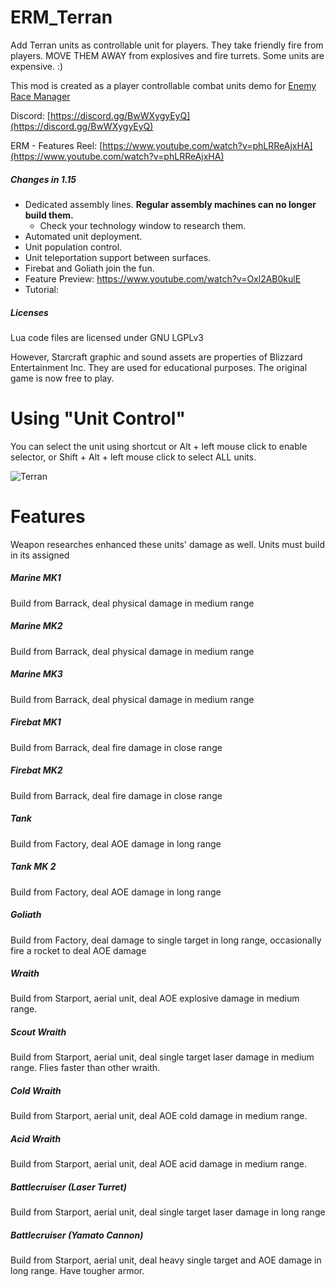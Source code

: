 # ERM_Terran
Add Terran units as controllable unit for players.  They take friendly fire from players. MOVE THEM AWAY from explosives and fire turrets. Some units are expensive. :)

This mod is created as a player controllable combat units demo for  [Enemy Race Manager](https://mods.factorio.com/mod/enemyracemanager)

Discord:  [https://discord.gg/BwWXygyEyQ](https://discord.gg/BwWXygyEyQ)

ERM - Features Reel: [https://www.youtube.com/watch?v=phLRReAjxHA](https://www.youtube.com/watch?v=phLRReAjxHA)

##### Changes in 1.15
- Dedicated assembly lines.  **Regular assembly machines can no longer build them.**
  - Check your technology window to research them. 
- Automated unit deployment.
- Unit population control.
- Unit teleportation support between surfaces.
- Firebat and Goliath join the fun.
- Feature Preview: https://www.youtube.com/watch?v=Oxl2AB0kulE
- Tutorial: 

##### Licenses
Lua code files are licensed under GNU LGPLv3

However, Starcraft graphic and sound assets are properties of Blizzard Entertainment Inc.  They are used for educational purposes. The original game is now free to play.

# Using "Unit Control"
You can select the unit using shortcut or Alt + left mouse click to enable selector, or Shift + Alt + left mouse click to select ALL units.

![Terran](https://assets-mod.factorio.com/assets/36ca20cc5473a570a347d508be0f8fd69070464b.png "Terran")


# Features
Weapon researches enhanced these units' damage as well.  Units must build in its assigned 

##### Marine MK1
Build from Barrack, deal physical damage in medium range

##### Marine MK2
Build from Barrack, deal physical damage in medium range

##### Marine MK3
Build from Barrack, deal physical damage in medium range

##### Firebat MK1
Build from Barrack, deal fire damage in close range

##### Firebat MK2
Build from Barrack, deal fire damage in close range

##### Tank
Build from Factory, deal AOE damage in long range

##### Tank MK 2
Build from Factory, deal AOE damage in long range

##### Goliath
Build from Factory, deal damage to single target in long range, occasionally fire a rocket to deal AOE damage

##### Wraith
Build from Starport, aerial unit, deal AOE explosive damage in medium range.

##### Scout Wraith
Build from Starport, aerial unit, deal single target laser damage in medium range. Flies faster than other wraith.

##### Cold Wraith
Build from Starport, aerial unit, deal AOE cold damage in medium range.

##### Acid Wraith
Build from Starport, aerial unit, deal AOE acid damage in medium range.

##### Battlecruiser (Laser Turret)
Build from Starport, aerial unit, deal single target laser damage in long range

##### Battlecruiser (Yamato Cannon)
Build from Starport, aerial unit, deal heavy single target and AOE damage in long range. Have tougher armor.